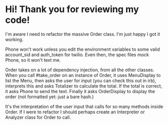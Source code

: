# Hi! Thank you for reviewing my code!

I'm aware I need to refactor the massive Order class. I'm just happy I got it working.

Phone won't work unless you edit the environment variables to some valid account_sid and auth_token for twilio. Even then, the spec files mock Phone, so it won't text me.

Order takes on a lot of dependency injection, from all the other classes. When you call #take_order on an instance of Order, it uses MenuDisplay to list the Menu, then asks the user for input (you can check this out in irb), interprets this and asks Totalizer to calculate the total. If the total is correct, it asks Phone to send the text. Finally it asks OrderDisplay to display the order (not formatted yet: just a bare hash.)

It's the interpretation of the user input that calls for so many methods inside Order. If I were to refactor I should perhaps create an Interpreter or Analyzer class for Order to call.
